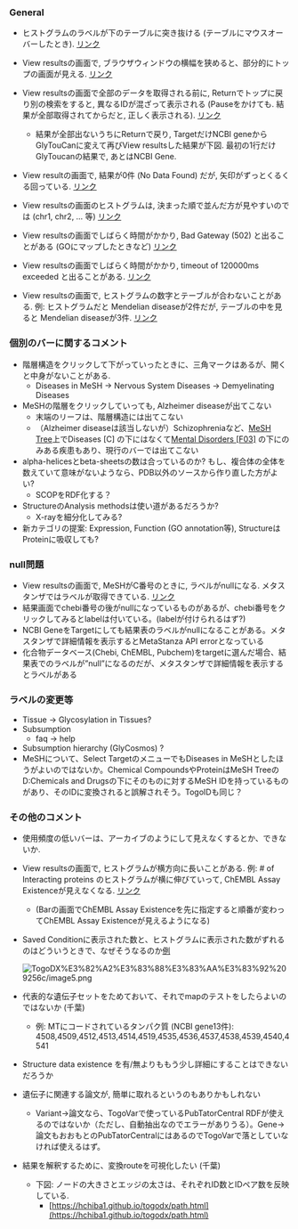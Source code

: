 
### General

- ヒストグラムのラベルが下のテーブルに突き抜ける (テーブルにマウスオーバーしたとき). [リンク](http://ep.dbcls.jp/togodx-server-pg-dev/build/?dataset=ensembl_gene&annotations=%5B%7B%22attribute%22%3A%22disease_diseases_mesh%22%7D%5D&filters=%5B%7B%22attribute%22%3A%22gene_chromosome_ensembl%22%2C%22nodes%22%3A%5B%7B%22node%22%3A%2215%22%7D%5D%7D%5D)

- View resultsの画面で, ブラウザウィンドウの横幅を狭めると、部分的にトップの画面が見える. [リンク](http://ep.dbcls.jp/togodx-server-pg-dev/build/?dataset=ensembl_gene&annotations=%5B%7B%22attribute%22%3A%22gene_high_level_expression_refex%22%7D%5D&filters=%5B%7B%22attribute%22%3A%22gene_chromosome_ensembl%22%2C%22nodes%22%3A%5B%7B%22node%22%3A%2224%22%7D%5D%7D%5D)

- View resultsの画面で全部のデータを取得される前に, Returnでトップに戻り別の検索をすると, 異なるIDが混ざって表示される (Pauseをかけても. 結果が全部取得されてからだと, 正しく表示される). [リンク](http://ep.dbcls.jp/togodx-server-pg-dev/build/?dataset=ncbigene&annotations=%5B%7B%22attribute%22%3A%22gene_high_level_expression_refex%22%7D%5D&filters=%5B%7B%22attribute%22%3A%22compound_chemical_role_chebi%22%2C%22nodes%22%3A%5B%7B%22node%22%3A%2278298%22%7D%5D%7D%5D)
    - 結果が全部出ないうちにReturnで戻り, TargetだけNCBI geneからGlyTouCanに変えて再びView resultsした結果が下図. 最初の1行だけGlyToucanの結果で, あとはNCBI Gene.

- View resultの画面で, 結果が0件 (No Data Found) だが, 矢印がずっとくるくる回っている. [リンク](http://ep.dbcls.jp/togodx-server-pg-dev/build/?dataset=nando&annotations=%5B%7B%22attribute%22%3A%22compound_action_type_chembl%22%7D%5D&filters=%5B%7B%22attribute%22%3A%22compound_drug_indication_mesh_chembl%22%2C%22nodes%22%3A%5B%7B%22node%22%3A%22D007239%22%7D%5D%7D%2C%7B%22attribute%22%3A%22interaction_chembl_assay_existence_uniprot%22%2C%22nodes%22%3A%5B%7B%22node%22%3A%221%22%7D%5D%7D%5D)

- View resultsの画面のヒストグラムは, 決まった順で並んだ方が見やすいのでは (chr1, chr2, … 等) [リンク](http://ep.dbcls.jp/togodx-server-pg-dev/build/?dataset=mesh&annotations=%5B%7B%22attribute%22%3A%22gene_chromosome_ensembl%22%7D%5D&filters=%5B%7B%22attribute%22%3A%22disease_diseases_mesh%22%2C%22nodes%22%3A%5B%7B%22node%22%3A%22D009422%22%7D%5D%7D%5D)

- View resultsの画面でしばらく時間がかかり, Bad Gateway (502) と出ることがある (GOにマップしたときなど) [リンク](http://ep.dbcls.jp/togodx-server-pg-dev/build/?dataset=ensembl_gene&annotations=%5B%7B%22attribute%22%3A%22protein_biological_process_uniprot%22%7D%5D&filters=%5B%7B%22attribute%22%3A%22protein_domains_uniprot%22%2C%22nodes%22%3A%5B%7B%22node%22%3A%22393%22%7D%5D%7D%5D)

- View resultsの画面でしばらく時間がかかり, timeout of 120000ms exceeded と出ることがある. [リンク](http://ep.dbcls.jp/togodx-server-pg-dev/build/?dataset=ensembl_gene&annotations=%5B%7B%22attribute%22%3A%22protein_isolation_source_uniprot%22%7D%5D&filters=%5B%7B%22attribute%22%3A%22gene_chromosome_ensembl%22%2C%22nodes%22%3A%5B%7B%22node%22%3A%2224%22%7D%5D%7D%5D)

- View resultsの画面で, ヒストグラムの数字とテーブルが合わないことがある. 例: ヒストグラムだと Mendelian diseaseが2件だが, テーブルの中を見ると Mendelian diseaseが3件. [リンク](http://ep.dbcls.jp/togodx-server-pg-dev/build/?dataset=ensembl_gene&annotations=%5B%7B%22attribute%22%3A%22disease_diseases_mondo%22%7D%5D&filters=%5B%7B%22attribute%22%3A%22gene_biotype_ensembl%22%2C%22nodes%22%3A%5B%7B%22node%22%3A%22miRNA%22%7D%5D%7D%5D)

### 個別のバーに関するコメント

- 階層構造をクリックして下がっていったときに、三角マークはあるが、開くと中身がないことがある.
    - Diseases in MeSH -> Nervous System Diseases -> Demyelinating Diseases
- MeSHの階層をクリックしていっても, Alzheimer diseaseが出てこない
    - 末端のリーフは、階層構造には出てこない
    - （Alzheimer diseaseは該当しないが）Schizophreniaなど、[MeSH Tree](https://meshb.nlm.nih.gov/treeView)上でDiseases [C] の下にはなくて[Mental Disorders [F03]](https://meshb.nlm.nih.gov/record/ui?ui=D001523) の下にのみある疾患もあり、現行のバーでは出てこない
- alpha-helicesとbeta-sheetsの数は合っているのか? もし、複合体の全体を数えていて意味がないようなら、PDB以外のソースから作り直した方がよい?
    - SCOPをRDF化する？
- StructureのAnalysis methodsは使い道があるだろうか?
    - X-rayを細分化してみる?
- 新カテゴリの提案: Expression, Function (GO annotation等), StructureはProteinに吸収しても?

### null問題

- View resultsの画面で, MeSHがC番号のときに, ラベルがnullになる. メタスタンザではラベルが取得できている. [リンク](http://ep.dbcls.jp/togodx-server-pg-dev/build/?dataset=mesh&annotations=%5B%7B%22attribute%22%3A%22disease_diseases_mesh%22%7D%5D&filters=%5B%7B%22attribute%22%3A%22gene_chromosome_ensembl%22%2C%22nodes%22%3A%5B%7B%22node%22%3A%2215%22%7D%5D%7D%5D)
- 結果画面でchebi番号の後がnullになっているものがあるが、chebi番号をクリックしてみるとlabelは付いている。(labelが付けられるはず?)
- NCBI GeneをTargetにしても結果表のラベルがnullになることがある。メタスタンザで詳細情報を表示するとMetaStanza API errorとなっている
- 化合物データベース(Chebi, ChEMBL, Pubchem)をtargetに選んだ場合、結果表でのラベルが”null”になるのだが、メタスタンザで詳細情報を表示するとラベルがある

### ラベルの変更等

- Tissue -> Glycosylation in Tissues?
- Subsumption
    - faq -> help
- Subsumption hierarchy (GlyCosmos) ?
- MeSHについて、Select TargetのメニューでもDiseases in MeSHとしたほうがよいのではないか。Chemical CompoundsやProteinはMeSH TreeのD:Chemicals and Drugsの下にそのものに対するMeSH IDを持っているものがあり、そのIDに変換されると誤解されそう。TogoIDも同じ？

### その他のコメント

- 使用頻度の低いバーは、アーカイブのようにして見えなくするとか、できないか.
- View resultsの画面で, ヒストグラムが横方向に長いことがある. 例: # of Interacting proteins のヒストグラムが横に伸びていって, ChEMBL Assay Existenceが見えなくなる. [リンク](http://ep.dbcls.jp/togodx-server-pg-dev/build/?dataset=chembl_compound&annotations=%5B%7B%22attribute%22%3A%22interaction_number_of_interacting_proteins_uniprot%22%7D%2C%7B%22attribute%22%3A%22interaction_chembl_assay_existence_uniprot%22%7D%5D&filters=%5B%7B%22attribute%22%3A%22disease_diseases_mesh%22%2C%22nodes%22%3A%5B%7B%22node%22%3A%22D007239%22%7D%5D%7D%5D)
    - (Barの画面でChEMBL Assay Existenceを先に指定すると順番が変わってChEMBL Assay Existenceが見えるようになる)
- Saved Conditionに表示された数と、ヒストグラムに表示された数がずれるのはどういうときで、なぜそうなるのか[例](http://ep.dbcls.jp/togodx-server-pg-dev/build/?dataset=ensembl_gene&annotations=%5B%7B%22attribute%22%3A%22gene_high_level_expression_refex%22%7D%5D&filters=%5B%7B%22attribute%22%3A%22variant_clinical_significance_togovar%22%2C%22nodes%22%3A%5B%7B%22node%22%3A%22risk_factor%22%7D%5D%7D%5D)

    ![TogoDX%E3%82%A2%E3%83%88%E3%83%AA%E3%83%92%209256c/image5.png](TogoDX%E3%82%A2%E3%83%88%E3%83%AA%E3%83%92%209256c/image5.png)

- 代表的な遺伝子セットをためておいて、それでmapのテストをしたらよいのではないか (千葉)
    - 例: MTにコードされているタンパク質 (NCBI gene13件): 4508,4509,4512,4513,4514,4519,4535,4536,4537,4538,4539,4540,4541
- Structure data existence を有/無よりももう少し詳細にすることはできないだろうか
- 遺伝子に関連する論文が, 簡単に取れるというのもありかもしれない
    - Variant→論文なら、TogoVarで使っているPubTatorCentral RDFが使えるのではないか（ただし、自動抽出なのでエラーがありうる）。Gene→論文もおおもとのPubTatorCentralにはあるのでTogoVarで落としていなければ使えるはず。
- 結果を解釈するために、変換routeを可視化したい (千葉)
    - 下図: ノードの大きさとエッジの太さは、それぞれID数とIDペア数を反映している.
        - [https://hchiba1.github.io/togodx/path.html](https://hchiba1.github.io/togodx/path.html)
